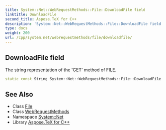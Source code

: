 ```yaml
---
title: System::Net::WebRequestMethods::File::DownloadFile field
linktitle: DownloadFile
second_title: Aspose.TeX for C++
description: 'System::Net::WebRequestMethods::File::DownloadFile field. The string representation of the ''GET'' method of FILE in C++.'
type: docs
weight: 200
url: /cpp/system.net/webrequestmethods/file/downloadfile/
---
```

## DownloadFile field


The string representation of the 'GET' method of FILE.

```cpp
static const String System::Net::WebRequestMethods::File::DownloadFile
```

## See Also

* Class [File](../)
* Class [WebRequestMethods](../../)
* Namespace [System::Net](../../../)
* Library [Aspose.TeX for C++](../../../../)
